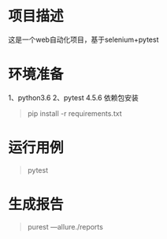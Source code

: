 # 项目描述

这是一个web自动化项目，基于selenium+pytest

# 环境准备

1、python3.6
2、pytest 4.5.6
依赖包安装
>pip install -r requirements.txt

# 运行用例
> pytest

# 生成报告
> purest —allure./reports

